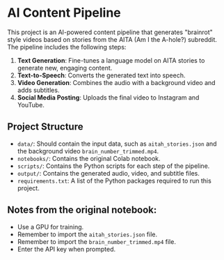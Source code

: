 # AI Content Pipeline

This project is an AI-powered content pipeline that generates "brainrot" style videos based on stories from the AITA (Am I the A-hole?) subreddit. The pipeline includes the following steps:

1.  **Text Generation**: Fine-tunes a language model on AITA stories to generate new, engaging content.
2.  **Text-to-Speech**: Converts the generated text into speech.
3.  **Video Generation**: Combines the audio with a background video and adds subtitles.
4.  **Social Media Posting**: Uploads the final video to Instagram and YouTube.

## Project Structure

-   `data/`: Should contain the input data, such as `aitah_stories.json` and the background video `brain_number_trimmed.mp4`.
-   `notebooks/`: Contains the original Colab notebook.
-   `scripts/`: Contains the Python scripts for each step of the pipeline.
-   `output/`: Contains the generated audio, video, and subtitle files.
-   `requirements.txt`: A list of the Python packages required to run this project.

## Notes from the original notebook:

-   Use a GPU for training.
-   Remember to import the `aitah_stories.json` file.
-   Remember to import the `brain_number_trimmed.mp4` file.
-   Enter the API key when prompted.
